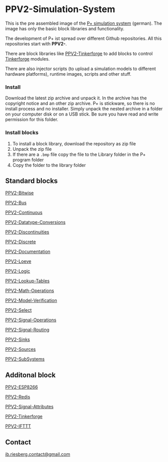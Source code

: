 # PPV2-Simulation-System
This is the pre assembled image of the [P+ simulation system](https://www.elektronik-kompass.de/elektronikloesungen/pplus) (german). 
The image has only the basic block libraries and functionality. 

The development of P+ ist spread over different Github repositories. All this repositories start with **PPV2-**.

There are block libraries like [PPV2-Tinkerforge](https://github.com/Mynogs/PPV2-Tinkerforge) to add blocks to control [Tinkerforge](https://www.tinkerforge.com/en) modules.

There are also injector scripts (to upload a simulation models to different hardware platforms), runtime images, scripts and other stuff.

### Install
Download the latest zip archive and unpack it. In the archive has the copyright notice and an other zip archive. 
P+ is stickware, so there is no install process and no installer. Simply unpack the nested archive in a folder on your computer disk or on a USB stick. Be sure you have read and write permission for this folder. 

### Install blocks
1. To install a block library, download the repository as zip file
2. Unpack the zip file
3. If there are a `.bmp` file copy the file to the Library folder in the P+ program folder
4. Copy the folder to the library folder

## Standard blocks
[PPV2-Bitwise](https://github.com/Mynogs/PPV2-Bitwise)

[PPV2-Bus](https://github.com/Mynogs/PPV2-Bus)

[PPV2-Continuous](https://github.com/Mynogs/PPV2-Continuous)

[PPV2-Datatype-Conversions](https://github.com/Mynogs/PPV2-Datatype-Conversions)

[PPV2-Discontinuities](https://github.com/Mynogs/PPV2-Discontinuities)

[PPV2-Discrete](https://github.com/Mynogs/PPV2-Discrete)

[PPV2-Documentation](https://github.com/Mynogs/PPV2-Documentation)

[PPV2-Loeve](https://github.com/Mynogs/PPV2-Loeve)

[PPV2-Logic](https://github.com/Mynogs/PPV2-Logic)

[PPV2-Lookup-Tables](https://github.com/Mynogs/PPV2-Lookup-Tables)

[PPV2-Math-Operations](https://github.com/Mynogs/PPV2-Math-Operations)

[PPV2-Model-Verification](https://github.com/Mynogs/PPV2-Model-Verification)

[PPV2-Select](https://github.com/Mynogs/PPV2-Select)

[PPV2-Signal-Operations](https://github.com/Mynogs/PPV2-Signal-Operations)

[PPV2-Signal-Routing](https://github.com/Mynogs/PPV2-Signal-Routing)

[PPV2-Sinks](https://github.com/Mynogs/PPV2-Sinks)

[PPV2-Sources](https://github.com/Mynogs/PPV2-Sources)

[PPV2-SubSystems](https://github.com/Mynogs/PPV2-SubSystems)

## Additonal block
[PPV2-ESP8266](https://github.com/Mynogs/PPV2-ESP8266)

[PPV2-Redis](https://github.com/Mynogs/PPV2-Redis)

[PPV2-Signal-Attributes](https://github.com/Mynogs/PPV2-Signal-Attributes)

[PPV2-Tinkerforge](https://github.com/Mynogs/PPV2-Tinkerforge)

[PPV2-IFTTT](https://github.com/Mynogs/PPV2-IFTTT)

## Contact
ib.riesberg.contact@gmail.com


